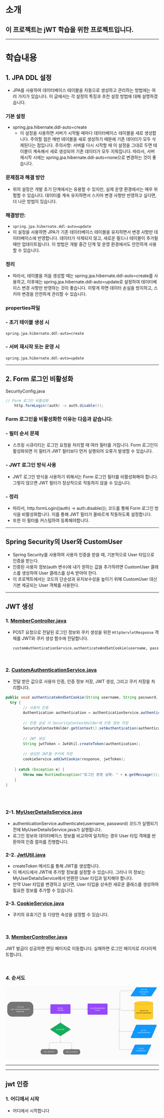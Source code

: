 # 소개
## 이 프로젝트는 jWT 학습을 위한 프로젝트입니다.

<hr />


# 학습내용


## 1. JPA DDL 설정 
- JPA를 사용하여 데이터베이스 테이블을 자동으로 생성하고 관리하는 방법에는 여러 가지가 있습니다. 이 글에서는 각 설정의 특징과 추천 설정 방법에 대해 설명하겠습니다.


### 기본 설정
- spring.jpa.hibernate.ddl-auto=create
    - 이 설정을 사용하면 서버가 시작될 때마다 데이터베이스 테이블을 새로 생성합니다. 주의할 점은 매번 테이블을 새로 생성하기 때문에 기존 데이터가 모두 삭제된다는 점입니다.
      주의사항: 서버를 다시 시작할 때 이 설정을 그대로 두면 테이블이 계속해서 새로 생성되어 기존 데이터가 모두 지워집니다. 따라서, 서버 재시작 시에는 spring.jpa.hibernate.ddl-auto=none으로 변경하는 것이 좋습니다.


### 문제점과 해결 방안
- 위의 설정은 개발 초기 단계에서는 유용할 수 있지만, 실제 운영 환경에서는 매우 위험할 수 있습니다. 데이터를 계속 유지하면서 스키마 변경 사항만 반영하고 싶다면, 더 나은 방법이 있습니다.


### 해결방안:
- ```spring.jpa.hibernate.ddl-auto=update```
- 이 설정을 사용하면 JPA가 기존 데이터베이스 테이블을 유지하면서 변경 사항만 데이터베이스에 반영합니다. 데이터가 삭제되지 않고, 새로운 필드나 테이블이 추가될 때만 업데이트됩니다.
  이 방법은 개발 중간 단계 및 운영 환경에서도 안전하게 사용할 수 있습니다.


### 정리
- 따라서, 테이블을 처음 생성할 때는 spring.jpa.hibernate.ddl-auto=create를 사용하고, 이후에는 spring.jpa.hibernate.ddl-auto=update로 설정하여 데이터베이스 변경 사항만 반영하는 것이 좋습니다. 이렇게 하면 데이터 손실을 방지하고, 스키마 변경을 안전하게 관리할 수 있습니다.


### properties파일
### - 초기 테이블 생성 시
```spring.jpa.hibernate.ddl-auto=create```

### - 서버 재시작 또는 운영 시
```spring.jpa.hibernate.ddl-auto=update```


<hr />


## 2. Form 로그인 비활성화

SecurityConfig.java
```java
// Form 로그인 비활성화
    http.formLogin((auth) -> auth.disable());
```

### Form 로그인을 비활성화한 이유는 다음과 같습니다:

### - 필터 순서 문제
- 스프링 시큐리티는 로그인 요청을 처리할 때 여러 필터를 거칩니다. Form 로그인이 활성화되면 이 필터가 JWT 필터보다 먼저 실행되어 오류가 발생할 수 있습니다.

### - JWT 로그인 방식 사용
- JWT 로그인 방식을 사용하기 위해서는 Form 로그인 필터를 비활성화해야 합니다. 그렇지 않으면 JWT 필터가 정상적으로 작동하지 않을 수 있습니다.


### - 정리
- 따라서, http.formLogin((auth) -> auth.disable()); 코드를 통해 Form 로그인 방식을 비활성화합니다. 이를 통해 JWT 필터가 올바르게 작동하도록 설정합니다.
- 또한 이 필터를 커스텀하여 등록해야합니다.

<hr />


## Spring Security의 User와 CustomUser
- Spring Security를 사용하여 사용자 인증을 받을 때, 기본적으로 User 타입으로 인증을 받는다.
- 인증된 사용자 정보(auth 변수)에 내가 원하는 값을 추가하려면 CustomUser 클래스를 생성하여 User 클래스를 상속 받아야 한다.
- 이 프로젝트에서는 코드의 단순성과 유지보수성을 높이기 위해 CustomUser 대신 기본 제공되는 User 객체를 사용한다.

<hr />


## JWT 생성

### 1. [MemberController.java](src%2Fmain%2Fjava%2Fcom%2Fhanul%2FspringJWT%2Fcontroller%2FMemberController.java)
- POST 요청으로 전달된 로그인 정보와 쿠키 생성을 위한 `HttpServletResponse` 객체를 JWT와 쿠키 생성 함수에 전달합니다.

  ```html
  customAuthenticationService.authenticateAndSetCookie(username, password, response);
  ```

<br />

### 2. [CustomAuthenticationService.java](src%2Fmain%2Fjava%2Fcom%2Fhanul%2FspringJWT%2Fservice%2FCustomAuthenticationService.java)
- 전달 받은 값으로 사용자 인증, 인증 정보 저장, JWT 생성, 그리고 쿠키 저장을 처리합니다.

```java
public void authenticateAndSetCookie(String username, String password, HttpServletResponse response) {
  try {
        // 사용자 인증
        Authentication authentication = authenticationService.authenticate(username, password);

        // 인증 성공 시 SecurityContextHolder에 인증 정보 저장
        SecurityContextHolder.getContext().setAuthentication(authentication);

        // JWT 생성
        String jwtToken = JwtUtil.createToken(authentication);

        // 생성한 JWT를 쿠키에 저장
        cookieService.addJwtCookie(response, jwtToken);

    } catch (Exception e) {
        throw new RuntimeException("로그인 증명 실패: " + e.getMessage());
    }
}
```
<br />
<br />

### 2-1. [MyUserDetailsService.java](src%2Fmain%2Fjava%2Fcom%2Fhanul%2FspringJWT%2Fservice%2FMyUserDetailsService.java)
- authenticationService.authenticate(username, password) 코드가 실행되기 전에 MyUserDetailsService.java가 실행됩니다.
- 로그인 정보와 데이터베이스 정보를 비교하여 일치하는 경우 User 타입 객체를 반환하여 인증 절차를 진행합니다.


### 2-2. [JwtUtil.java](src%2Fmain%2Fjava%2Fcom%2Fhanul%2FspringJWT%2Fjwt%2FJwtUtil.java)
- createToken 메서드를 통해 JWT를 생성합니다.
- 이 메서드에서 JWT에 추가할 정보를 설정할 수 있습니다. 그러나 이 정보는 MyUserDetailsService에서 반환한 User 타입과 일치해야 합니다.
- 만약 User 타입을 변경하고 싶다면, User 타입을 상속한 새로운 클래스를 생성하여 필요한 정보를 추가할 수 있습니다.


### 2-3. [CookieService.java](src%2Fmain%2Fjava%2Fcom%2Fhanul%2FspringJWT%2Fservice%2FCookieService.java)
- 쿠키의 유효기간 등 다양한 속성을 설정할 수 있습니다.

<br />

### 3. [MemberController.java](src%2Fmain%2Fjava%2Fcom%2Fhanul%2FspringJWT%2Fcontroller%2FMemberController.java)
JWT 발급이 성공하면 랜딩 페이지로 이동합니다.
실패하면 로그인 페이지로 리다이렉트합니다.

<br />


### 4. 순서도
![img.png](img.png)

<hr />
<hr />

## jwt 인증

### 1. 어디에서 시작
 - 어디에서 시작합니다